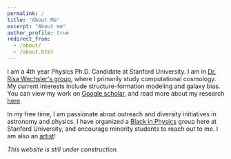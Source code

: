 ```yaml
---
permalink: /
title: "About Me"
excerpt: "About me"
author_profile: true
redirect_from: 
  - /about/
  - /about.html
---
```


I am a 4th year Physics Ph.D. Candidate at Stanford University. I am in [Dr. Risa Wechsler's group](https://www.risawechsler.com/gfc-group.html), where I primarily study computational cosmology. My current interests include structure-formation modeling and galaxy bias. You can view my work on [Google scholar](https://scholar.google.com/citations?hl=en&authuser=2&user=cL4njVMAAAAJ), and read more about my research [here](https://mshiferaw.github.io/publications/).

In my free time, I am passionate about outreach and diversity initiatives in astronomy and physics. I have organized a [Black in Physics](https://physics.stanford.edu/inclusion/black-physics-stanford) group here at Stanford University, and encourage minority students to reach out to me. I am also an [artist](https://www.instagram.com/artbymahlet/)!

<i>This website is still under construction.</i>
